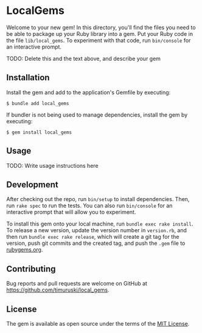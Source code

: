 # LocalGems

Welcome to your new gem! In this directory, you'll find the files you need to be able to package up your Ruby library into a gem. Put your Ruby code in the file `lib/local_gems`. To experiment with that code, run `bin/console` for an interactive prompt.

TODO: Delete this and the text above, and describe your gem

## Installation

Install the gem and add to the application's Gemfile by executing:

    $ bundle add local_gems

If bundler is not being used to manage dependencies, install the gem by executing:

    $ gem install local_gems

## Usage

TODO: Write usage instructions here

## Development

After checking out the repo, run `bin/setup` to install dependencies. Then, run `rake spec` to run the tests. You can also run `bin/console` for an interactive prompt that will allow you to experiment.

To install this gem onto your local machine, run `bundle exec rake install`. To release a new version, update the version number in `version.rb`, and then run `bundle exec rake release`, which will create a git tag for the version, push git commits and the created tag, and push the `.gem` file to [rubygems.org](https://rubygems.org).

## Contributing

Bug reports and pull requests are welcome on GitHub at https://github.com/timuruski/local_gems.

## License

The gem is available as open source under the terms of the [MIT License](https://opensource.org/licenses/MIT).

